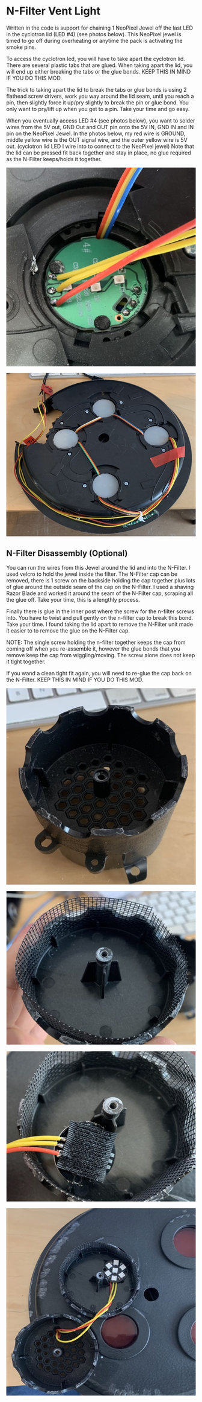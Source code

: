# N-Filter Vent Light

Written in the code is support for chaining 1 NeoPixel Jewel off the last LED in the cyclotron lid (LED #4) (see photos below). This NeoPixel jewel is timed to go off during overheating or anytime the pack is activating the smoke pins. 

To access the cyclotron led, you will have to take apart the cyclotron lid. There are several plastic tabs that are glued. When taking apart the lid, you will end up either breaking the tabs or the glue bonds. KEEP THIS IN MIND IF YOU DO THIS MOD.

The trick to taking apart the lid to break the tabs or glue bonds is using 2 flathead screw drivers, work you way around the lid seam, until you reach a pin, then slightly force it up/pry slightly to break the pin or glue bond. You only want to pry/lift up when you get to a pin. Take your time and go easy.

When you eventually access LED #4 (see photos below), you want to solder wires from the 5V out, GND Out and OUT pin onto the 5V IN, GND IN and IN pin on the NeoPixel Jewel.
In the photos below, my red wire is GROUND, middle yellow wire is the OUT signal wire, and the outer yellow wire is 5V out. (cyclotron lid LED I wire into to connect to the NeoPixel jewel)
Note that the lid can be pressed fit back together and stay in place, no glue required as the N-Filter keeps/holds it together.

![](images/NFilterAttachment.jpg)

![](images/CyclotronLid.jpg)

## N-Filter Disassembly (Optional)

You can run the wires from this Jewel around the lid and into the N-Filter. I used velcro to hold the jewel inside the filter. The N-Filter cap can be removed, there is 1 screw on the backside holding the cap together plus lots of glue around the outside seam of the cap on the N-Filter. I used a shaving Razor Blade and worked it around the seam of the N-Filter cap, scraping all the glue off. Take your time, this is a lengthly process.

Finally there is glue in the inner post where the screw for the n-filter screws into. You have to twist and pull gently on the n-filter cap to break this bond. Take your time. I found taking the lid apart to remove the N-Filter unit made it easier to to remove the glue on the N-Filter cap.

NOTE: The single screw holding the n-filter together keeps the cap from coming off when you re-assemble it, however the glue bonds that you remove keep the cap from wiggling/moving. The screw alone does not keep it tight together.

If you wand a clean tight fit again, you will need to re-glue the cap back on the N-Filter. KEEP THIS IN MIND IF YOU DO THIS MOD.

![](images/NFilterAlone.jpg)

![](images/NFilterTop.jpg)

![](images/NFilterVelcro.jpg)

![](images/NFilterInstall.jpg)